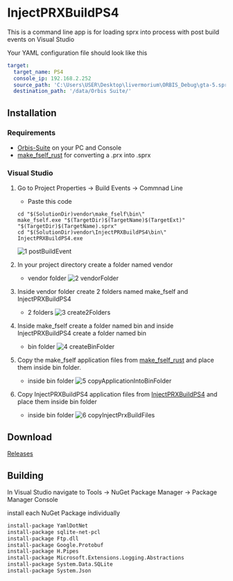 # InjectPRXBuildPS4
This is a command line app is for loading sprx into process with post build events on Visual Studio

Your YAML configuration file should look like this
```yaml
target:
  target_name: PS4
  console_ip: 192.168.2.252
  source_path: 'C:\Users\USER\Desktop\livermorium\ORBIS_Debug\gta-5.sprx'
  destination_path: '/data/Orbis Suite/'

```

## Installation

### Requirements
* [Orbis-Suite](https://github.com/OSM-Made/Orbis-Suite/releases) on your PC and Console
* [make_fself_rust](https://github.com/TheRouletteBoi/make_fself_rust/releases) for converting a .prx into .sprx

### Visual Studio 

1. Go to Project Properties -> Build Events -> Commnad Line

   - Paste this code
    ```
    cd "$(SolutionDir)vendor\make_fself\bin\"
    make_fself.exe "$(TargetDir)$(TargetName)$(TargetExt)" "$(TargetDir)$(TargetName).sprx"
    cd "$(SolutionDir)vendor\InjectPRXBuildPS4\bin\"
    InjectPRXBuildPS4.exe
    ```
    ![1  postBuildEvent](https://github.com/TheRouletteBoi/InjectPRXBuildPS4/assets/9206290/17e71568-0d72-404c-b231-c3553ba2dc95)
2. In your project directory create a folder named vendor
   - vendor folder
    ![2  vendorFolder](https://github.com/TheRouletteBoi/InjectPRXBuildPS4/assets/9206290/4047a77a-46d3-4edb-a369-1a047ccddb97) 
3. Inside vendor folder create 2 folders named make_fself and InjectPRXBuildPS4
   - 2 folders
   ![3  create2Folders](https://github.com/TheRouletteBoi/InjectPRXBuildPS4/assets/9206290/46144fb7-d8ce-4882-879d-9772d81631a9)
4. Inside make_fself create a folder named bin and inside InjectPRXBuildPS4 create a folder named bin
   - bin folder
   ![4  createBinFolder](https://github.com/TheRouletteBoi/InjectPRXBuildPS4/assets/9206290/8affd60f-14bd-4636-a4bb-a10015b35f21)
5. Copy the make_fself application files from [make_fself_rust](https://github.com/TheRouletteBoi/make_fself_rust/releases) and place them inside bin folder.
   - inside bin folder
   ![5  copyApplicationIntoBinFolder](https://github.com/TheRouletteBoi/InjectPRXBuildPS4/assets/9206290/80c6822b-53d6-410c-9e1c-4ee40f21a7d1)
6. Copy InjectPRXBuildPS4 application files from [InjectPRXBuildPS4](https://github.com/TheRouletteBoi/InjectPRXBuildPS4/releases) and place them inside bin folder
   - inside bin folder
   ![6  copyInjectPrxBuildFiles](https://github.com/TheRouletteBoi/InjectPRXBuildPS4/assets/9206290/c374433d-0bd9-4eea-be91-d971052901b3)



## Download
[Releases](https://github.com/TheRouletteBoi/InjectPRXBuildPS4/releases)

## Building 
In Visual Studio navigate to Tools -> NuGet Package Manager -> Package Manager Console 
 
install each NuGet Package individually
```bash
install-package YamlDotNet
install-package sqlite-net-pcl
install-package Ftp.dll
install-package Google.Protobuf
install-package H.Pipes
install-package Microsoft.Extensions.Logging.Abstractions
install-package System.Data.SQLite
install-package System.Json
```
